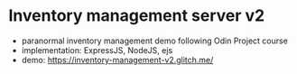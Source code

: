 # Inventory management server v2

- paranormal inventory management demo following Odin Project course
- implementation: ExpressJS, NodeJS, ejs
- demo: https://inventory-management-v2.glitch.me/
